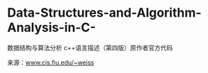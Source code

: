 # Data-Structures-and-Algorithm-Analysis-in-C-
数据结构与算法分析 c++语言描述（第四版）原作者官方代码

来源：www.cis.fiu.edu/~weiss
